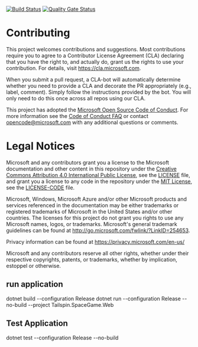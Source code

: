 [![Build Status](https://dorn.visualstudio.com/Space%20Game%20-%20web%20-%20Pipeline/_apis/build/status/SvendDorn.mslearn-tailspin-spacegame-web?branchName=master)](https://dorn.visualstudio.com/Space%20Game%20-%20web%20-%20Pipeline/_build/latest?definitionId=32&branchName=master)
[![Quality Gate Status](https://sonarcloud.io/api/project_badges/measure?project=SvendDorn_mslearn-tailspin-spacegame-web&metric=alert_status)](https://sonarcloud.io/dashboard?id=SvendDorn_mslearn-tailspin-spacegame-web)
# Contributing

This project welcomes contributions and suggestions.  Most contributions require you to agree to a
Contributor License Agreement (CLA) declaring that you have the right to, and actually do, grant us
the rights to use your contribution. For details, visit https://cla.microsoft.com.

When you submit a pull request, a CLA-bot will automatically determine whether you need to provide
a CLA and decorate the PR appropriately (e.g., label, comment). Simply follow the instructions
provided by the bot. You will only need to do this once across all repos using our CLA.

This project has adopted the [Microsoft Open Source Code of Conduct](https://opensource.microsoft.com/codeofconduct/).
For more information see the [Code of Conduct FAQ](https://opensource.microsoft.com/codeofconduct/faq/) or
contact [opencode@microsoft.com](mailto:opencode@microsoft.com) with any additional questions or comments.

# Legal Notices

Microsoft and any contributors grant you a license to the Microsoft documentation and other content
in this repository under the [Creative Commons Attribution 4.0 International Public License](https://creativecommons.org/licenses/by/4.0/legalcode),
see the [LICENSE](LICENSE) file, and grant you a license to any code in the repository under the [MIT License](https://opensource.org/licenses/MIT), see the
[LICENSE-CODE](LICENSE-CODE) file.

Microsoft, Windows, Microsoft Azure and/or other Microsoft products and services referenced in the documentation
may be either trademarks or registered trademarks of Microsoft in the United States and/or other countries.
The licenses for this project do not grant you rights to use any Microsoft names, logos, or trademarks.
Microsoft's general trademark guidelines can be found at http://go.microsoft.com/fwlink/?LinkID=254653.

Privacy information can be found at https://privacy.microsoft.com/en-us/

Microsoft and any contributors reserve all other rights, whether under their respective copyrights, patents,
or trademarks, whether by implication, estoppel or otherwise.

## run application
dotnet build --configuration Release
dotnet run --configuration Release --no-build --project Tailspin.SpaceGame.Web

## Test Application
dotnet test --configuration Release --no-build